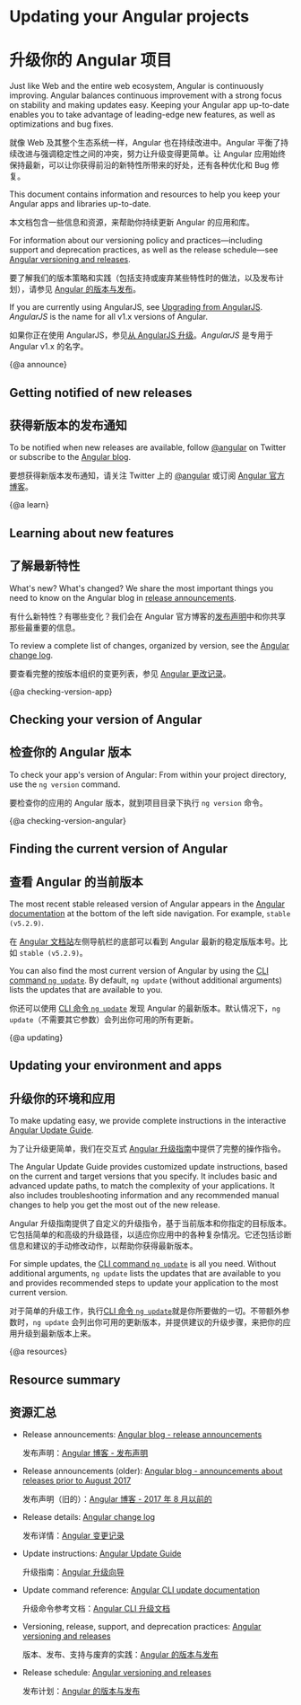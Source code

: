 # Updating your Angular projects

# 升级你的 Angular 项目

Just like Web and the entire web ecosystem, Angular is continuously improving. Angular balances continuous improvement with a strong focus on stability and making updates easy. Keeping your Angular app up-to-date enables you to take advantage of leading-edge new features, as well as optimizations and bug fixes. 

就像 Web 及其整个生态系统一样，Angular 也在持续改进中。Angular 平衡了持续改进与强调稳定性之间的冲突，努力让升级变得更简单。让 Angular 应用始终保持最新，可以让你获得前沿的新特性所带来的好处，还有各种优化和 Bug 修复。

This document contains information and resources to help you keep your Angular apps and libraries up-to-date. 

本文档包含一些信息和资源，来帮助你持续更新 Angular 的应用和库。

For information about our versioning policy and practices&mdash;including 
support and deprecation practices, as well as the release schedule&mdash;see [Angular versioning and releases](guide/releases "Angular versioning and releases"). 

要了解我们的版本策略和实践（包括支持或废弃某些特性时的做法，以及发布计划），请参见 [Angular 的版本与发布](guide/releases "Angular versioning and releases")。

<div class="alert is-helpful">

If you are currently using AngularJS, see [Upgrading from AngularJS](guide/upgrade "Upgrading from Angular JS"). _AngularJS_ is the name for all v1.x versions of Angular.

如果你正在使用 AngularJS，参见[从 AngularJS 升级](guide/upgrade "Upgrading from Angular JS")。*AngularJS* 是专用于 Angular v1.x 的名字。

</div>

{@a announce}

## Getting notified of new releases

## 获得新版本的发布通知

To be notified when new releases are available, follow [@angular](https://twitter.com/angular "@angular on Twitter") on Twitter or subscribe to the [Angular blog](https://blog.angular.io "Angular blog"). 

要想获得新版本发布通知，请关注 Twitter 上的 [@angular](https://twitter.com/angular "@angular on Twitter") 或订阅 [Angular 官方博客](https://blog.angular.io "Angular blog")。

{@a learn}

## Learning about new features

## 了解最新特性

What's new? What's changed? We share the most important things you need to know on the Angular blog in [release announcements]( https://blog.angular.io/tagged/release%20notes "Angular blog - release announcements"). 

有什么新特性？有哪些变化？我们会在 Angular 官方博客的[发布声明]( https://blog.angular.io/tagged/release%20notes "Angular blog - release announcements")中和你共享那些最重要的信息。

To review a complete list of changes, organized by version, see the [Angular change log](https://github.com/angular/angular/blob/master/CHANGELOG.md "Angular change log").

要查看完整的按版本组织的变更列表，参见 [Angular 更改记录](https://github.com/angular/angular/blob/master/CHANGELOG.md "Angular change log")。

{@a checking-version-app}

## Checking your version of Angular

## 检查你的 Angular 版本

To check your app's version of Angular: From within your project directory, use the `ng version` command. 

要检查你的应用的 Angular 版本，就到项目目录下执行 `ng version` 命令。

{@a checking-version-angular}

## Finding the current version of Angular

## 查看 Angular 的当前版本

The most recent stable released version of Angular appears in the [Angular documentation](https://angular.io/docs "Angular documentation") at the bottom of the left side navigation. For example, `stable (v5.2.9)`.

在 [Angular 文档站](https://angular.io/docs "Angular documentation")左侧导航栏的底部可以看到 Angular 最新的稳定版版本号。比如 `stable (v5.2.9)`。

You can also find the most current version of Angular by using the [CLI command `ng update`](https://github.com/angular/angular-cli/wiki/update "Angular CLI update documentation"). By default, `ng update` (without additional arguments) lists the updates that are available to you.  

你还可以使用 [CLI 命令 `ng update`](https://github.com/angular/angular-cli/wiki/update "Angular CLI update documentation") 发现 Angular 的最新版本。默认情况下，`ng update`（不需要其它参数）会列出你可用的所有更新。

{@a updating}

## Updating your environment and apps

## 升级你的环境和应用

To make updating easy, we provide complete instructions in the interactive [Angular Update Guide](https://update.angular.io/ "Angular Update Guide").

为了让升级更简单，我们在交互式 [Angular 升级指南](https://update.angular.io/ "Angular Update Guide")中提供了完整的操作指令。

The Angular Update Guide provides customized update instructions, based on the current and target versions that you specify. It includes basic and advanced update paths, to match the complexity of your applications. It also includes troubleshooting information and any recommended manual changes to help you get the most out of the new release. 

Angular 升级指南提供了自定义的升级指令，基于当前版本和你指定的目标版本。它包括简单的和高级的升级路径，以适应你应用中的各种复杂情况。它还包括诊断信息和建议的手动修改动作，以帮助你获得最新版本。

For simple updates, the [CLI command `ng update`](https://github.com/angular/angular-cli/wiki/update "Angular CLI update documentation") is all you need. Without additional arguments, `ng update` lists the updates that are available to you and provides recommended steps to update your application to the most current version. 

对于简单的升级工作，执行[CLI 命令 `ng update`](https://github.com/angular/angular-cli/wiki/update "Angular CLI update documentation")就是你所要做的一切。不带额外参数时，`ng update` 会列出你可用的更新版本，并提供建议的升级步骤，来把你的应用升级到最新版本上来。

{@a resources}

## Resource summary

## 资源汇总

* Release announcements: [Angular blog - release announcements](https://blog.angular.io/tagged/release%20notes "Angular blog announcements about recent releases")

   发布声明：[Angular 博客 - 发布声明](https://blog.angular.io/tagged/release%20notes "Angular blog announcements about recent releases")

* Release announcements (older): [Angular blog - announcements about releases prior to August 2017](https://blog.angularjs.org/search?q=available&by-date=true "Angular blog announcements about releases prior to August 2017")

   发布声明（旧的）：[Angular 博客 - 2017 年 8 月以前的](https://blog.angularjs.org/search?q=available&by-date=true "Angular blog announcements about releases prior to August 2017")

* Release details: [Angular change log](https://github.com/angular/angular/blob/master/CHANGELOG.md "Angular change log")

   发布详情：[Angular 变更记录](https://github.com/angular/angular/blob/master/CHANGELOG.md "Angular change log")

* Update instructions: [Angular Update Guide](https://update.angular.io/ "Angular Update Guide")

   升级指南：[Angular 升级向导](https://update.angular.io/ "Angular Update Guide")

* Update command reference: [Angular CLI update documentation](https://github.com/angular/angular-cli/wiki/update "Angular CLI update documentation")

   升级命令参考文档：[Angular CLI 升级文档](https://github.com/angular/angular-cli/wiki/update "Angular CLI update documentation")

* Versioning, release, support, and deprecation practices: [Angular versioning and releases](guide/releases "Angular versioning and releases")

   版本、发布、支持与废弃的实践：[Angular 的版本与发布](guide/releases "Angular versioning and releases")

* Release schedule: [Angular versioning and releases](guide/releases#schedule "Angular versioning and releases")

   发布计划：[Angular 的版本与发布](guide/releases#schedule "Angular versioning and releases")
